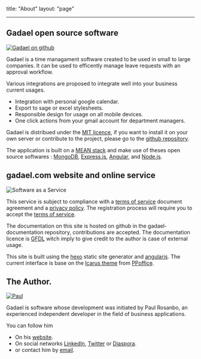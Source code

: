 title: "About"
layout: "page"

---

## Gadael open source software

[![Gadael on github](/css/images/sourcebanner.png)](http://www.github.com/gadael/gadael)

Gadael is a time managament software created to be used in small to large companies. It can be used to efficently manage leave requests with an approval workflow.

Various integrations are proposed to integrate well into your business current usages.

* Integration with personal google calendar.
* Export to sage or excel stylesheets.
* Responsible design for usage on all mobile devices.
* One click actions from your gmail account for department managers.

Gadael is distribued under the [MIT licence](https://fr.wikipedia.org/wiki/Licence_MIT), if you want to install it on your own server or contribute to the project, please go to the [github repository](https://github.com/gadael/gadael).

The application is built on a [MEAN stack](https://en.wikipedia.org/wiki/MEAN_%28software_bundle%29) and make use of theses open source softwares :
[MongoDB](https://www.mongodb.com/),
[Express.js](http://expressjs.com/),
[Angular](https://angularjs.org/), and
[Node.js](https://nodejs.org/).


## gadael.com website and online service

![Software as a Service](/css/images/SaaS.png)

This service is subject to compliance with a [terms of service](/en/legal/terms-of-service.html) document agreement and a [privacy policy](/en/legal/privacy-policy.html). The registration process will require you to accept the [terms of service](/en/legal/terms-of-service.html).

The documentation on this site is hosted on github in the gadael-documentation repository, contributions are accepted. The documentation licence is [GFDL](https://www.gnu.org/licenses/fdl-1.3.html) witch imply to give credit to the author is case of external usage.

This site is built using the [hexo](https://hexo.io/) static site generator and [angularjs](https://angularjs.org/). The current interface is base on the [Icarus theme](https://github.com/ppoffice/hexo-theme-icarus) from [PPoffice](https://github.com/ppoffice).


## The Author.

[![Paul](/css/images/paul.png)](http://www.rosanbo.com)

Gadael is software whose development was initiated by Paul Rosanbo, an experienced independent developer in the field of business applications.

You can follow him
* On his [website](http://www.rosanbo.com).
* On social networks [LinkedIn](https://fr.linkedin.com/in/paul-de-rosanbo-0177368a), [Twitter](https://twitter.com/polo2ro) or  [Diaspora](https://framasphere.org/people/25627fe0aa67013296982a0000053625).
* or contact him by [email](mailto:paul@rosanbo.com).
